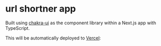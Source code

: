 # url shortner app

Built using [chakra-ui](https://github.com/chakra-ui/chakra-ui) as the component library within a Next.js app with TypeScript.

This will be automatically deployed to [Vercel](https://vercel.com?utm_source=github&utm_medium=readme&utm_campaign=next-example):
